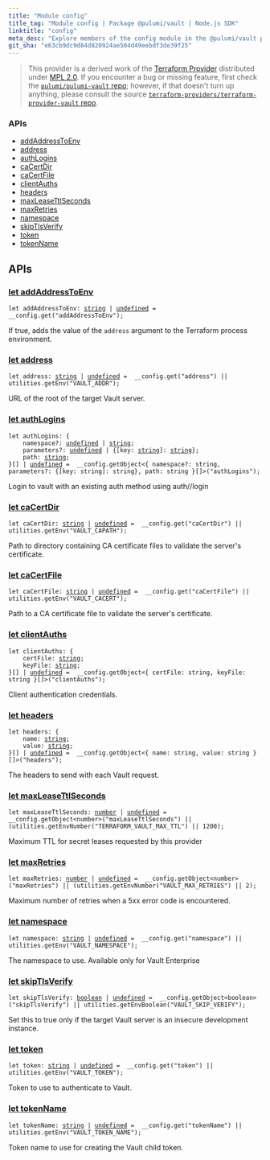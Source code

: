 ```yaml
---
title: "Module config"
title_tag: "Module config | Package @pulumi/vault | Node.js SDK"
linktitle: "config"
meta_desc: "Explore members of the config module in the @pulumi/vault package."
git_sha: "e63cb9dc9d84d820924ae504d49eebdf3de39f25"
---
```


<!-- WARNING: this page was generated by a tool. Do not edit it by hand. -->
<!-- To change it, please see https://github.com/pulumi/docs/tree/master/tools/tscdocgen. -->


> This provider is a derived work of the [Terraform Provider](https://github.com/terraform-providers/terraform-provider-vault)
> distributed under [MPL 2.0](https://www.mozilla.org/en-US/MPL/2.0/). If you encounter a bug or missing feature,
> first check the [`pulumi/pulumi-vault` repo](https://github.com/pulumi/pulumi-vault/issues); however, if that doesn't turn up anything,
> please consult the source [`terraform-providers/terraform-provider-vault` repo](https://github.com/terraform-providers/terraform-provider-vault/issues).







<h3>APIs</h3>
<ul class="api">
    <li><a href="#addAddressToEnv"><span class="symbol api"></span>addAddressToEnv</a></li>
    <li><a href="#address"><span class="symbol api"></span>address</a></li>
    <li><a href="#authLogins"><span class="symbol api"></span>authLogins</a></li>
    <li><a href="#caCertDir"><span class="symbol api"></span>caCertDir</a></li>
    <li><a href="#caCertFile"><span class="symbol api"></span>caCertFile</a></li>
    <li><a href="#clientAuths"><span class="symbol api"></span>clientAuths</a></li>
    <li><a href="#headers"><span class="symbol api"></span>headers</a></li>
    <li><a href="#maxLeaseTtlSeconds"><span class="symbol api"></span>maxLeaseTtlSeconds</a></li>
    <li><a href="#maxRetries"><span class="symbol api"></span>maxRetries</a></li>
    <li><a href="#namespace"><span class="symbol api"></span>namespace</a></li>
    <li><a href="#skipTlsVerify"><span class="symbol api"></span>skipTlsVerify</a></li>
    <li><a href="#token"><span class="symbol api"></span>token</a></li>
    <li><a href="#tokenName"><span class="symbol api"></span>tokenName</a></li>
</ul>




<h2 id="apis">APIs</h2>
<h3 class="pdoc-module-header" id="addAddressToEnv" data-link-title="addAddressToEnv">
    <a href="https://github.com/pulumi/pulumi-vault/blob/e63cb9dc9d84d820924ae504d49eebdf3de39f25/sdk/nodejs/config/vars.ts#L12">
        let <strong>addAddressToEnv</strong>
    </a>
</h3>

<pre class="highlight"><code><span class='kd'>let</span> addAddressToEnv: <span class='kd'><a href='https://developer.mozilla.org/en-US/docs/Web/JavaScript/Reference/Global_Objects/String'>string</a></span> | <span class='kd'><a href='https://developer.mozilla.org/en-US/docs/Web/JavaScript/Reference/Global_Objects/undefined'>undefined</a></span> = <span class='s2'> __config.get(&#34;addAddressToEnv&#34;)</span>;</code></pre>

If true, adds the value of the `address` argument to the Terraform process environment.

<h3 class="pdoc-module-header" id="address" data-link-title="address">
    <a href="https://github.com/pulumi/pulumi-vault/blob/e63cb9dc9d84d820924ae504d49eebdf3de39f25/sdk/nodejs/config/vars.ts#L16">
        let <strong>address</strong>
    </a>
</h3>

<pre class="highlight"><code><span class='kd'>let</span> address: <span class='kd'><a href='https://developer.mozilla.org/en-US/docs/Web/JavaScript/Reference/Global_Objects/String'>string</a></span> | <span class='kd'><a href='https://developer.mozilla.org/en-US/docs/Web/JavaScript/Reference/Global_Objects/undefined'>undefined</a></span> = <span class='s2'> __config.get(&#34;address&#34;) || utilities.getEnv(&#34;VAULT_ADDR&#34;)</span>;</code></pre>

URL of the root of the target Vault server.

<h3 class="pdoc-module-header" id="authLogins" data-link-title="authLogins">
    <a href="https://github.com/pulumi/pulumi-vault/blob/e63cb9dc9d84d820924ae504d49eebdf3de39f25/sdk/nodejs/config/vars.ts#L20">
        let <strong>authLogins</strong>
    </a>
</h3>

<pre class="highlight"><code><span class='kd'>let</span> authLogins: {
    namespace?: <span class='kd'><a href='https://developer.mozilla.org/en-US/docs/Web/JavaScript/Reference/Global_Objects/undefined'>undefined</a></span> | <span class='kd'><a href='https://developer.mozilla.org/en-US/docs/Web/JavaScript/Reference/Global_Objects/String'>string</a></span>;
    parameters?: <span class='kd'><a href='https://developer.mozilla.org/en-US/docs/Web/JavaScript/Reference/Global_Objects/undefined'>undefined</a></span> | {[key: <span class='kd'><a href='https://developer.mozilla.org/en-US/docs/Web/JavaScript/Reference/Global_Objects/String'>string</a></span>]: <span class='kd'><a href='https://developer.mozilla.org/en-US/docs/Web/JavaScript/Reference/Global_Objects/String'>string</a></span>};
    path: <span class='kd'><a href='https://developer.mozilla.org/en-US/docs/Web/JavaScript/Reference/Global_Objects/String'>string</a></span>;
}[] | <span class='kd'><a href='https://developer.mozilla.org/en-US/docs/Web/JavaScript/Reference/Global_Objects/undefined'>undefined</a></span> = <span class='s2'> __config.getObject&lt;{ namespace?: string, parameters?: {[key: string]: string}, path: string }[]&gt;(&#34;authLogins&#34;)</span>;</code></pre>

Login to vault with an existing auth method using auth/<mount>/login

<h3 class="pdoc-module-header" id="caCertDir" data-link-title="caCertDir">
    <a href="https://github.com/pulumi/pulumi-vault/blob/e63cb9dc9d84d820924ae504d49eebdf3de39f25/sdk/nodejs/config/vars.ts#L24">
        let <strong>caCertDir</strong>
    </a>
</h3>

<pre class="highlight"><code><span class='kd'>let</span> caCertDir: <span class='kd'><a href='https://developer.mozilla.org/en-US/docs/Web/JavaScript/Reference/Global_Objects/String'>string</a></span> | <span class='kd'><a href='https://developer.mozilla.org/en-US/docs/Web/JavaScript/Reference/Global_Objects/undefined'>undefined</a></span> = <span class='s2'> __config.get(&#34;caCertDir&#34;) || utilities.getEnv(&#34;VAULT_CAPATH&#34;)</span>;</code></pre>

Path to directory containing CA certificate files to validate the server's certificate.

<h3 class="pdoc-module-header" id="caCertFile" data-link-title="caCertFile">
    <a href="https://github.com/pulumi/pulumi-vault/blob/e63cb9dc9d84d820924ae504d49eebdf3de39f25/sdk/nodejs/config/vars.ts#L28">
        let <strong>caCertFile</strong>
    </a>
</h3>

<pre class="highlight"><code><span class='kd'>let</span> caCertFile: <span class='kd'><a href='https://developer.mozilla.org/en-US/docs/Web/JavaScript/Reference/Global_Objects/String'>string</a></span> | <span class='kd'><a href='https://developer.mozilla.org/en-US/docs/Web/JavaScript/Reference/Global_Objects/undefined'>undefined</a></span> = <span class='s2'> __config.get(&#34;caCertFile&#34;) || utilities.getEnv(&#34;VAULT_CACERT&#34;)</span>;</code></pre>

Path to a CA certificate file to validate the server's certificate.

<h3 class="pdoc-module-header" id="clientAuths" data-link-title="clientAuths">
    <a href="https://github.com/pulumi/pulumi-vault/blob/e63cb9dc9d84d820924ae504d49eebdf3de39f25/sdk/nodejs/config/vars.ts#L32">
        let <strong>clientAuths</strong>
    </a>
</h3>

<pre class="highlight"><code><span class='kd'>let</span> clientAuths: {
    certFile: <span class='kd'><a href='https://developer.mozilla.org/en-US/docs/Web/JavaScript/Reference/Global_Objects/String'>string</a></span>;
    keyFile: <span class='kd'><a href='https://developer.mozilla.org/en-US/docs/Web/JavaScript/Reference/Global_Objects/String'>string</a></span>;
}[] | <span class='kd'><a href='https://developer.mozilla.org/en-US/docs/Web/JavaScript/Reference/Global_Objects/undefined'>undefined</a></span> = <span class='s2'> __config.getObject&lt;{ certFile: string, keyFile: string }[]&gt;(&#34;clientAuths&#34;)</span>;</code></pre>

Client authentication credentials.

<h3 class="pdoc-module-header" id="headers" data-link-title="headers">
    <a href="https://github.com/pulumi/pulumi-vault/blob/e63cb9dc9d84d820924ae504d49eebdf3de39f25/sdk/nodejs/config/vars.ts#L36">
        let <strong>headers</strong>
    </a>
</h3>

<pre class="highlight"><code><span class='kd'>let</span> headers: {
    name: <span class='kd'><a href='https://developer.mozilla.org/en-US/docs/Web/JavaScript/Reference/Global_Objects/String'>string</a></span>;
    value: <span class='kd'><a href='https://developer.mozilla.org/en-US/docs/Web/JavaScript/Reference/Global_Objects/String'>string</a></span>;
}[] | <span class='kd'><a href='https://developer.mozilla.org/en-US/docs/Web/JavaScript/Reference/Global_Objects/undefined'>undefined</a></span> = <span class='s2'> __config.getObject&lt;{ name: string, value: string }[]&gt;(&#34;headers&#34;)</span>;</code></pre>

The headers to send with each Vault request.

<h3 class="pdoc-module-header" id="maxLeaseTtlSeconds" data-link-title="maxLeaseTtlSeconds">
    <a href="https://github.com/pulumi/pulumi-vault/blob/e63cb9dc9d84d820924ae504d49eebdf3de39f25/sdk/nodejs/config/vars.ts#L40">
        let <strong>maxLeaseTtlSeconds</strong>
    </a>
</h3>

<pre class="highlight"><code><span class='kd'>let</span> maxLeaseTtlSeconds: <span class='kd'><a href='https://developer.mozilla.org/en-US/docs/Web/JavaScript/Reference/Global_Objects/Number'>number</a></span> | <span class='kd'><a href='https://developer.mozilla.org/en-US/docs/Web/JavaScript/Reference/Global_Objects/undefined'>undefined</a></span> = <span class='s2'> __config.getObject&lt;number&gt;(&#34;maxLeaseTtlSeconds&#34;) || (utilities.getEnvNumber(&#34;TERRAFORM_VAULT_MAX_TTL&#34;) || 1200)</span>;</code></pre>

Maximum TTL for secret leases requested by this provider

<h3 class="pdoc-module-header" id="maxRetries" data-link-title="maxRetries">
    <a href="https://github.com/pulumi/pulumi-vault/blob/e63cb9dc9d84d820924ae504d49eebdf3de39f25/sdk/nodejs/config/vars.ts#L44">
        let <strong>maxRetries</strong>
    </a>
</h3>

<pre class="highlight"><code><span class='kd'>let</span> maxRetries: <span class='kd'><a href='https://developer.mozilla.org/en-US/docs/Web/JavaScript/Reference/Global_Objects/Number'>number</a></span> | <span class='kd'><a href='https://developer.mozilla.org/en-US/docs/Web/JavaScript/Reference/Global_Objects/undefined'>undefined</a></span> = <span class='s2'> __config.getObject&lt;number&gt;(&#34;maxRetries&#34;) || (utilities.getEnvNumber(&#34;VAULT_MAX_RETRIES&#34;) || 2)</span>;</code></pre>

Maximum number of retries when a 5xx error code is encountered.

<h3 class="pdoc-module-header" id="namespace" data-link-title="namespace">
    <a href="https://github.com/pulumi/pulumi-vault/blob/e63cb9dc9d84d820924ae504d49eebdf3de39f25/sdk/nodejs/config/vars.ts#L48">
        let <strong>namespace</strong>
    </a>
</h3>

<pre class="highlight"><code><span class='kd'>let</span> namespace: <span class='kd'><a href='https://developer.mozilla.org/en-US/docs/Web/JavaScript/Reference/Global_Objects/String'>string</a></span> | <span class='kd'><a href='https://developer.mozilla.org/en-US/docs/Web/JavaScript/Reference/Global_Objects/undefined'>undefined</a></span> = <span class='s2'> __config.get(&#34;namespace&#34;) || utilities.getEnv(&#34;VAULT_NAMESPACE&#34;)</span>;</code></pre>

The namespace to use. Available only for Vault Enterprise

<h3 class="pdoc-module-header" id="skipTlsVerify" data-link-title="skipTlsVerify">
    <a href="https://github.com/pulumi/pulumi-vault/blob/e63cb9dc9d84d820924ae504d49eebdf3de39f25/sdk/nodejs/config/vars.ts#L52">
        let <strong>skipTlsVerify</strong>
    </a>
</h3>

<pre class="highlight"><code><span class='kd'>let</span> skipTlsVerify: <span class='kd'><a href='https://developer.mozilla.org/en-US/docs/Web/JavaScript/Reference/Global_Objects/Boolean'>boolean</a></span> | <span class='kd'><a href='https://developer.mozilla.org/en-US/docs/Web/JavaScript/Reference/Global_Objects/undefined'>undefined</a></span> = <span class='s2'> __config.getObject&lt;boolean&gt;(&#34;skipTlsVerify&#34;) || utilities.getEnvBoolean(&#34;VAULT_SKIP_VERIFY&#34;)</span>;</code></pre>

Set this to true only if the target Vault server is an insecure development instance.

<h3 class="pdoc-module-header" id="token" data-link-title="token">
    <a href="https://github.com/pulumi/pulumi-vault/blob/e63cb9dc9d84d820924ae504d49eebdf3de39f25/sdk/nodejs/config/vars.ts#L56">
        let <strong>token</strong>
    </a>
</h3>

<pre class="highlight"><code><span class='kd'>let</span> token: <span class='kd'><a href='https://developer.mozilla.org/en-US/docs/Web/JavaScript/Reference/Global_Objects/String'>string</a></span> | <span class='kd'><a href='https://developer.mozilla.org/en-US/docs/Web/JavaScript/Reference/Global_Objects/undefined'>undefined</a></span> = <span class='s2'> __config.get(&#34;token&#34;) || utilities.getEnv(&#34;VAULT_TOKEN&#34;)</span>;</code></pre>

Token to use to authenticate to Vault.

<h3 class="pdoc-module-header" id="tokenName" data-link-title="tokenName">
    <a href="https://github.com/pulumi/pulumi-vault/blob/e63cb9dc9d84d820924ae504d49eebdf3de39f25/sdk/nodejs/config/vars.ts#L60">
        let <strong>tokenName</strong>
    </a>
</h3>

<pre class="highlight"><code><span class='kd'>let</span> tokenName: <span class='kd'><a href='https://developer.mozilla.org/en-US/docs/Web/JavaScript/Reference/Global_Objects/String'>string</a></span> | <span class='kd'><a href='https://developer.mozilla.org/en-US/docs/Web/JavaScript/Reference/Global_Objects/undefined'>undefined</a></span> = <span class='s2'> __config.get(&#34;tokenName&#34;) || utilities.getEnv(&#34;VAULT_TOKEN_NAME&#34;)</span>;</code></pre>

Token name to use for creating the Vault child token.

